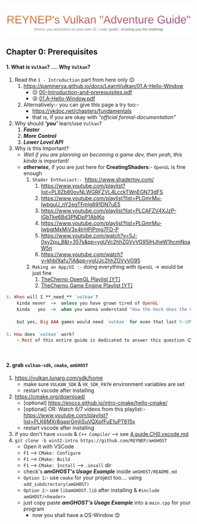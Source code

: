 <div align=center>

![svg1](./4.guide.CH0.TITLE.svg)

</div>

## Chapter 0: Prerequisites
#### 1. What is `Vulkan`? .... Why `Vulkan`?
1. Read the `1 - Introduction` part from here only 😊
    1. https://paminerva.github.io/docs/LearnVulkan/01.A-Hello-Window
        - 😉 [00-Introduction-and-prerequisites.pdf](./P.A.Minerva_LearnVulkan_PDF/00-Introduction-and-prerequisites.pdf)
        - 😜 [01.A-Hello-Window.pdf](./P.A.Minerva_LearnVulkan_PDF/01.A-Hello-Window.pdf)
    2. Alternatively:- you can give this page a try too:- 
        - https://vkdoc.net/chapters/fundamentals
        - that is, if you are okay with _"official formal-documentation"_
2. Why should **_'you'_** learn/use `Vulkan`?
    1. _**Faster**_
    2. _**More Control**_
    3. _**Lower Level API**_
3. Why is this Important?
    - _Well if you are planning on becoming a game dev, then yeah, this kinda is important!_
    - _**otherwise**_, if you are just here for **CreatingShaders**:- `OpenGL` is fine enough
        1. `Shader Enthusiast:- `https://www.shadertoy.com/
            1. https://www.youtube.com/playlist?list=PL9Zb80ovNLWGRFZVL4LcckTWnEGN73dFS
            2. https://www.youtube.com/playlist?list=PLGmrMu-IwbguU_nY2egTFmlg691DN7uE5
            3. https://www.youtube.com/playlist?list=PLCAFZV4XJzP-jGbTke6Bd3PNDpP1AbIKo
            4. https://www.youtube.com/playlist?list=PLGmrMu-IwbgtMxMiV3x4IrHPlPmg7FD-P
            5. https://www.youtube.com/watch?v=5J-0sy2pu_8&t=357s&pp=ygUVc2hhZGVyVG95IHJheW1hcmNoaW5n
            6. https://www.youtube.com/watch?v=khblXafu7iA&pp=ygUJc2hhZGVyVG95
        2. `Making an App/UI :-` doing everything with `OpenGL` -> would be just fine
            1. [TheCherno OpenGL Playlist [YT]](https://www.youtube.com/playlist?list=PLlrATfBNZ98foTJPJ_Ev03o2oq3-GGOS2)
            2. [TheCherno Game Engine Playlist [YT]](https://www.youtube.com/playlist?list=PLlrATfBNZ98dC-V-N3m0Go4deliWHPFwT)
```ruby
4. When will I **_need_** `vulkan`?
    kinda never  ->  unless you have grown tired of OpenGL
    kinda   yes  ->  when you wanna understand "How the heck does the GPU Work?"
    
    but yes, Big AAA games would need `vulkan` for even that last 5-10% performance

5. How does `vulkan` work?
    - Rest of this entire guide is dedicated to answer this question 😊
```

</br>

#### 2. grab `vulkan-sdk`, `cmake`, `amGHOST`
1. https://vulkan.lunarg.com/sdk/home
    - make sure `VULKAN_SDK` & `VK_SDK_PATH` environment variables are set
    - restart vscode after installing
2. https://cmake.org/download/
    - [optional] https://enccs.github.io/intro-cmake/hello-cmake/
    - [optional] OR: Watch 6/7 videos from this playlist:- https://www.youtube.com/playlist?list=PLK6MXr8gasrGmIiSuVQXpfFuE1uPT615s
    - restart vscode after installing
3. if you don't have `vscode` & `C++ Compiler` --> see [4.guide.CH0.vscode.md](./4.guide.CH0.vscode.md)  
4. `git clone -b win32-intro https://github.com/REYNEP/amGHOST`
    - Open it with VSCode
    - `F1` --> `CMake: Configure`
    - `F1` --> `CMake: Build`
    - `F1` --> `CMake: Install` --> `.insall` dir
    - check's _**amGHOST's Usage Example**_ inside `amGHOST/README.md`
    - `Option 1`:- use `cmake` for your project too.... using `add_subdirectory(amGHOST)`
    - `Option 2`:- use `libamGHOST.lib` after installing & `#include amGHOST/<header>`
    - just copy paste _**amGHOST's Usage Example**_ into a `main.cpp` for your program
        - now you shall have a OS-Window 😊




<div style="page-break-before: always;"></div>
</br>
</br>
</br>
</br>
</br>